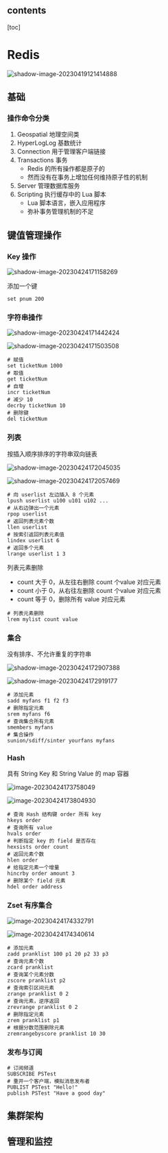 ##  contents

[toc]

# Redis

![shadow-image-20230419121414888](https://wangleidetuchuang.oss-cn-beijing.aliyuncs.com/img/image-20230419121414888.png)

## 基础

### 操作命令分类

1. Geospatial 地理空间类
2. HyperLogLog 基数统计
3. Connection 用于管理客户端链接
4. Transactions 事务
   - Redis 的所有操作都是原子的
   - 然而没有在事务上增加任何维持原子性的机制
5. Server 管理数据库服务
6. Scripting 执行缓存中的 Lua 脚本
   - Lua 脚本语言，嵌入应用程序
   - 弥补事务管理机制的不足



## 键值管理操作

### Key 操作

![shadow-image-20230424171158269](https://wangleidetuchuang.oss-cn-beijing.aliyuncs.com/img/image-20230424171158269.png)

添加一个键

```redis
set pnum 200
```

### 字符串操作

![shadow-image-20230424171442424](https://wangleidetuchuang.oss-cn-beijing.aliyuncs.com/img/image-20230424171442424.png)

![shadow-image-20230424171503508](https://wangleidetuchuang.oss-cn-beijing.aliyuncs.com/img/image-20230424171503508.png)

```
# 赋值
set ticketNum 1000
# 取值
get ticketNum
# 自增
incr ticketNum
# 减少 10
decrby ticketNum 10
# 删除键
del ticketNum
```

### 列表

按插入顺序排序的字符串双向链表

![shadow-image-20230424172045035](https://wangleidetuchuang.oss-cn-beijing.aliyuncs.com/img/image-20230424172045035.png)

![shadow-image-20230424172057469](https://wangleidetuchuang.oss-cn-beijing.aliyuncs.com/img/image-20230424172057469.png)

```
# 向 userlist 左边插入 8 个元素
lpush userlist u100 u101 u102 ...
# 从右边弹出一个元素
rpop userlist
# 返回列表元素个数
llen userlist
# 按索引返回列表元素值
lindex userlist 6
# 返回多个元素
lrange userlist 1 3
```

列表元素删除

- count 大于 0，从左往右删除 count 个value 对应元素
- count 小于 0，从右往左删除 count 个value 对应元素
- count 等于 0，删除所有 value 对应元素

```
# 列表元素删除
lrem mylist count value
```

### 集合

没有排序、不允许重复的字符串

![shadow-image-20230424172907388](https://wangleidetuchuang.oss-cn-beijing.aliyuncs.com/img/image-20230424172907388.png)

![shadow-image-20230424172919177](https://wangleidetuchuang.oss-cn-beijing.aliyuncs.com/img/image-20230424172919177.png)

```
# 添加元素
sadd myfans f1 f2 f3
# 删除指定元素
srem myfans f6
# 查询集合所有元素
smembers myfans
# 集合操作
sunion/sdiff/sinter yourfans myfans
```



### Hash

具有 String Key 和 String Value 的 map 容器

![image-20230424173758049](https://wangleidetuchuang.oss-cn-beijing.aliyuncs.com/img/image-20230424173758049.png)

![image-20230424173804930](https://wangleidetuchuang.oss-cn-beijing.aliyuncs.com/img/image-20230424173804930.png)

```
# 查询 Hash 结构键 order 所有 key
hkeys order
# 查询所有 value
hvals order
# 判断指定 key 的 field 是否存在
hexsists order count
# 返回元素个数
hlen order
# 给指定元素一个增量
hincrby order amount 3
# 删除某个 field 元素
hdel order address
```



### Zset 有序集合

![image-20230424174332791](https://wangleidetuchuang.oss-cn-beijing.aliyuncs.com/img/image-20230424174332791.png)

![image-20230424174340614](https://wangleidetuchuang.oss-cn-beijing.aliyuncs.com/img/image-20230424174340614.png)

```
# 添加元素
zadd pranklist 100 p1 20 p2 33 p3
# 查询元素个数
zcard pranklist
# 查询某个元素分数
zscore pranklist p2
# 查询索引区间元素
zrange pranklist 0 2
# 查询元素，逆序返回
zrevrange pranklist 0 2
# 删除指定元素
zrem pranklist p1
# 根据分数范围删除元素
zremrangebyscore pranklist 10 30
```

### 发布与订阅

```
# 订阅频道
SUBSCRIBE PSTest
# 重开一个客户端，模拟消息发布者
PUBLIST PSTest "Hello!"
publish PSTest "Have a good day"
```



## 集群架构



## 管理和监控




